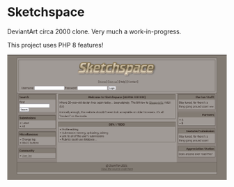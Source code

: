 # Sketchspace

DeviantArt circa 2000 clone. Very much a work-in-progress.

This project uses PHP 8 features!

![Sketchspace](preview.png)
